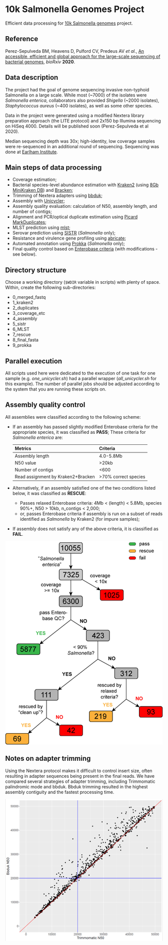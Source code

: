 # 10k Salmonella Genomes Project 

Efficient data processing for [10k Salmonella genomes](https://10k-salmonella-genomes.com/) project.

## Reference 

Perez-Sepulveda BM, Heavens D, Pulford CV, Predeus AV *et al.*, [An accessible, efficient and global approach for the large-scale sequencing of bacterial genomes](https://www.biorxiv.org/content/10.1101/2020.07.22.200840v1), *bioRxiv* **2020**.

## Data description

The project had the goal of genome sequencing invasive non-typhoid Salmonella on a large scale. While most (~7000) of the isolates were *Salmonella enterica*, collaborators also provided *Shigella* (~2000 isolates), *Staphylococcus aureus* (~400 isolates), as well as some other species.  

Data in the project were generated using a modified Nextera library preparation approach (the LITE protocol) and 2x150 bp Illumina sequencing on HiSeq 4000. Details will be published soon (Perez-Sepulveda et al 2020). 

Median sequencing depth was 30x; high-identity, low coverage samples were re-sequenced in an additional round of sequencing. Sequencing was done at [Earlham Institute](https://www.earlham.ac.uk/).

## Main steps of data processing

* Coverage estimation; 
* Bacterial species-level abundance estimation with [Kraken2](https://ccb.jhu.edu/software/kraken2/) (using [8Gb MiniKraken DB](ftp://ftp.ccb.jhu.edu/pub/data/kraken2_dbs/minikraken2_v2_8GB_201904_UPDATE.tgz)) and [Bracken](https://ccb.jhu.edu/software/bracken/); 
* Trimming of Nextera adapters using [bbduk](https://jgi.doe.gov/data-and-tools/bbtools/bb-tools-user-guide/bbduk-guide/); 
* Assembly with [Unicycler](https://github.com/rrwick/Unicycler); 
* Assembly quality evaluation: calculation of N50, assembly length, and number of contigs; 
* Alignment and PCR/optical duplicate estimation using [Picard MarkDuplicates](https://broadinstitute.github.io/picard/command-line-overview.html#MarkDuplicates); 
* MLST prediction using [mlst](https://github.com/tseemann/mlst); 
* Serovar prediction using [SISTR](https://github.com/peterk87/sistr_cmd) (*Salmonella* only); 
* Resistance and virulence gene profiling using [abricate](https://github.com/tseemann/abricate); 
* Automated annotation using [Prokka](https://github.com/tseemann/prokka) (*Salmonella* only);
* Final quality control based on [Enterobase criteria](https://enterobase.readthedocs.io/en/latest/pipelines/backend-pipeline-qaevaluation.html) (with modifications - see below).

## Directory structure 

Choose a working directory (`$WDIR` variable in scripts) with plenty of space. Within, create the following sub-directories: 

* 0\_merged\_fastq
* 1\_kraken2  
* 2\_duplicates  
* 3\_coverage\_etc  
* 4\_assembly  
* 5\_sistr  
* 6\_MLST  
* 7\_rescue  
* 8\_final\_fasta
* 9\_prokka

## Parallel execution

All scripts used here were dedicated to the execution of one task for one sample (e.g. *one_unicycler.sh*) had a parallel wrapper (*all_unicycler.sh* for this example). The number of parallel jobs should be adjusted according to the system that you are running these scripts on. 

## Assembly quality control 

All assemblies were classified according to the following scheme: 

* If an assembly has passed slightly modified Enterobase criteria for the appropriate species, it was classified as **PASS**; These criteria for *Salmonella enterica* are: 

  | Metrics                            | Criteria             |
  |------------------------------------|----------------------|
  | Assembly length                    | 4.0-5.8Mb            |
  | N50 value                          | >20kb                |
  | Number of contigs                  | <600                 | 
  | Read assignment by Kraken2+Bracken | >70% correct species |

* Alternatively, if an assembly satisfied one of the two conditions listed below, it was classified as **RESCUE**: 
    * Passes relaxed Enterobase criteria: 4Mb < (length) < 5.8Mb, species 90%+, N50 > 10kb, n_contigs < 2,000; 
    * or, passes Enterobase criteria if assembly is run on a subset of reads identified as *Salmonella* by Kraken2 (for impure samples); 
* If assembly does not satisfy any of the above criteria, it is classified as **FAIL**.


<p align="center"><img src="https://github.com/apredeus/10k_genomes/blob/master/img/10k_genomes_qc_V3.png"></p>

## Notes on adapter trimming 

Using the Nextera protocol makes it difficult to control insert size, often resulting in adapter sequences being present in the final reads. We have compared several strategies of adapter trimming, including Trimmomatic palindromic mode and bbduk. Bbduk trimming resulted in the highest assembly contiguity and the fastest processing time.  

<p align="center"><img src="https://github.com/apredeus/10k_genomes/blob/master/img/n50.png"></p>
